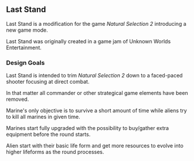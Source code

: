 ## Last Stand
Last Stand is a modification for the game *Natural Selection 2* introducing a new game mode.

Last Stand was originally created in a game jam of Unknown Worlds Entertainment.

### Design Goals

Last Stand is intended to trim *Natural Selection 2* down to a faced-paced shooter focusing at direct combat.

In that matter all commander or other strategical game elements have been removed.

Marine's only objective is to survive a short amount of time while aliens try to kill all marines in given time.

Marines start fully upgraded with the possibility to buy/gather extra equipment before the round starts.

Alien start with their basic life form and get more resources to evolve into higher lifeforms as the round processes.


